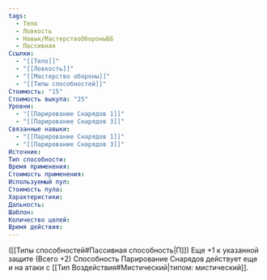 ```yaml
---
tags:
  - Тело
  - Ловкость
  - Навык/МастерствоОбороныББ
  - Пассивная
Ссылки:
  - "[[Тело]]"
  - "[[Ловкость]]"
  - "[[Мастерство обороны]]"
  - "[[Типы способностей]]"
Стоимость: "15"
Стоимость выкупа: "25"
Уровни:
  - "[[Парирование Снарядов 1]]"
  - "[[Парирование Снарядов 3]]"
Связанные навыки:
  - "[[Парирование Снарядов 1]]"
  - "[[Парирование Снарядов 3]]"
Источник:
Тип способности:
Время применения:
Стоимость применения:
Используемый пул:
Стоимость пула:
Характеристики:
Дальность:
Шаблон:
Количество целей:
Время действия:
---
```

([[Типы способностей#Пассивная способность|П]]) Еще +1 к указанной защите (Всего +2)
Способность Парирование Снарядов действует еще и на атаки с [[Тип Воздействия#Мистический|типом: мистический]]. 